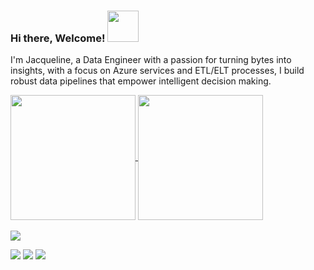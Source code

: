 
### Hi there, Welcome! <img src="https://media.giphy.com/media/mGcNjsfWAjY5AEZNw6/giphy.gif" width="50">
I'm Jacqueline, a Data Engineer with a passion for turning bytes into insights, with a focus on Azure services and ETL/ELT processes, I build robust data pipelines that empower intelligent decision making.

<a href="https://github.com/Jacqueline-dev/github-readme-stats">
  <img height=200 align="center" src="https://github-readme-stats.vercel.app/api?username=Jacqueline-dev&show_icons=true&theme=jolly" />
</a>
<a href="https://github.com/Jacqueline-dev/convoychat">
  <img height=200 align="center" src="https://github-readme-stats.vercel.app/api/top-langs?username=Jacqueline-dev&layout=compact&langs_count=8&card_width=320&show_icons=true&theme=jolly" />
</a>

<div style="display: inline_block"><br>

  <a href="https://skillicons.dev">
    <img src="https://skillicons.dev/icons?i=python,scala,r,django,flask,azure,sklearn,tensorflow,mysql,sqlite,postgres,mongodb,selenium,docker,kafka" />
  </a>
</p>
       
          
</div>
  

 
<div> 
 <a href="https://www.linkedin.com/in/jacqueline-ferreira-a152761a5/" target="_blank"><img src="https://img.shields.io/badge/-LinkedIn-%230077B5?style=for-the-badge&logo=linkedin&logoColor=white" target="_blank"></a>
  <a href = "mailto:codejacque@gmail.com"><img src="https://img.shields.io/badge/-Gmail-%23333?style=for-the-badge&logo=gmail&logoColor=white" target="_blank"></a>
  <a href="https://instagram.com/jacquecode" target="_blank"><img src="https://img.shields.io/badge/-Instagram-%23E4405F?style=for-the-badge&logo=instagram&logoColor=white" target="_blank"></a>
  

</div>

